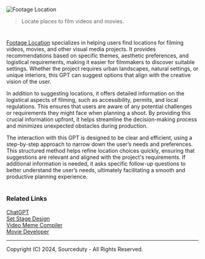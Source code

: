 ![Footage Location](https://github.com/user-attachments/assets/c096a4ff-328a-417f-82ef-85b5d8a4fcea)

> Locate places to film videos and movies.

#

[Footage Location](https://chatgpt.com/g/g-DWSFnlC5w-footage-location) specializes in helping users find locations for filming videos, movies, and other visual media projects. It provides recommendations based on specific themes, aesthetic preferences, and logistical requirements, making it easier for filmmakers to discover suitable settings. Whether the project requires urban landscapes, natural settings, or unique interiors, this GPT can suggest options that align with the creative vision of the user.

In addition to suggesting locations, it offers detailed information on the logistical aspects of filming, such as accessibility, permits, and local regulations. This ensures that users are aware of any potential challenges or requirements they might face when planning a shoot. By providing this crucial information upfront, it helps streamline the decision-making process and minimizes unexpected obstacles during production.

The interaction with this GPT is designed to be clear and efficient, using a step-by-step approach to narrow down the user’s needs and preferences. This structured method helps refine location choices quickly, ensuring that suggestions are relevant and aligned with the project's requirements. If additional information is needed, it asks specific follow-up questions to better understand the user’s needs, ultimately facilitating a smooth and productive planning experience.

#
### Related Links

[ChatGPT](https://github.com/sourceduty/ChatGPT)
<br>
[Set Stage Design](https://github.com/sourceduty/Set_Stage_Design)
<br>
[Video Meme Compiler](https://github.com/sourceduty/Video_Meme_Compiler)
<br>
[Movie Developer](https://github.com/sourceduty/Movie_Developer)

***
Copyright (C) 2024, Sourceduty - All Rights Reserved.
